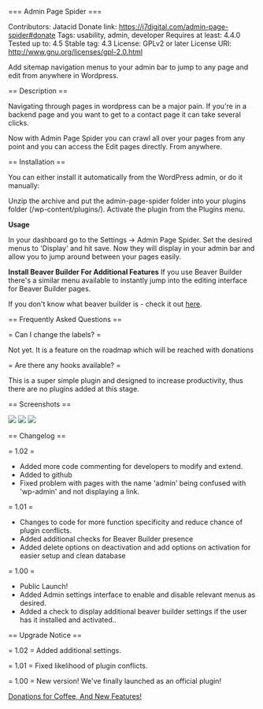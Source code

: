 === Admin Page Spider ===

Contributors: Jatacid
Donate link: https://j7digital.com/admin-page-spider#donate
Tags: usability, admin, developer
Requires at least: 4.4.0
Tested up to: 4.5
Stable tag: 4.3
License: GPLv2 or later
License URI: http://www.gnu.org/licenses/gpl-2.0.html

Add sitemap navigation menus to your admin bar to jump to any page and edit from anywhere in Wordpress.

== Description ==

Navigating through pages in wordpress can be a major pain. If you're in a backend page and you want to get to a contact page it can take several clicks.

Now with Admin Page Spider you can crawl all over your pages from any point and you can access the Edit pages directly. From anywhere.


== Installation ==


You can either install it automatically from the WordPress admin, or do it manually:

Unzip the archive and put the admin-page-spider folder into your plugins folder (/wp-content/plugins/).
Activate the plugin from the Plugins menu.

**Usage**

In your dashboard go to the Settings -> Admin Page Spider.  Set the desired menus to 'Display' and hit save. Now they will display in your admin bar and allow you to jump around between your pages easily.

**Install Beaver Builder For Additional Features**
If you use Beaver Builder there's a similar menu available to instantly jump into the editing interface for Beaver Builder pages.

If you don't know what beaver builder is - check it out <a href="https://www.wpbeaverbuilder.com/?fla=215" target="_blank" id="yui_3_5_1_1_1461852476558_2773">here</a>.




== Frequently Asked Questions ==

= Can I change the labels? =

Not yet. It is a feature on the roadmap which will be reached with donations

= Are there any hooks available? =

This is a super simple plugin and designed to increase productivity, thus there are no plugins added at this stage.



== Screenshots ==

<img src="https://github.com/jatacid/admin-page-spider/blob/master/assets/APS_example_jumping_around.PNG?raw=true">

<img src="https://github.com/jatacid/admin-page-spider/blob/master/assets/APS_menus_example.PNG?raw=true">

<img src="https://github.com/jatacid/admin-page-spider/blob/master/assets/admin_screen.PNG?raw=true">


== Changelog ==

= 1.02 =
* Added more code commenting for developers to modify and extend.
* Added to github
* Fixed problem with pages with the name 'admin' being confused with 'wp-admin' and not displaying a link.

= 1.01 =
* Changes to code for more function specificity and reduce chance of plugin conflicts.
* Added additional checks for Beaver Builder presence
* Added delete options on deactivation and add options on activation for easier setup and clean database

= 1.00 =
* Public Launch!
* Added Admin settings interface to enable and disable relevant menus as desired.
* Added a check to display additional beaver builder settings if the user has it installed and activated..


== Upgrade Notice ==

= 1.02 =
Added additional settings.

= 1.01 =
Fixed likelihood of plugin conflicts.

= 1.00 =
New version! We've finally launched as an official plugin!



<a href="https://www.paypal.com/cgi-bin/webscr?cmd=_donations&amp;business=jatacid%40gmail%2ecom&amp;lc=AU&amp;item_name=Dentex%20Media&amp;no_note=0&amp;currency_code=USD&amp;bn=PP%2dDonationsBF%3abtn_donate_SM%2egif%3aNonHosted" id="yui_3_5_1_1_1461852476558_1547">Donations for Coffee, And New Features!</a>